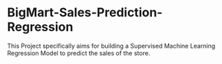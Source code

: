 # BigMart-Sales-Prediction-Regression
This Project specifically aims for building a Supervised Machine Learning Regression Model to predict the sales of the store.
